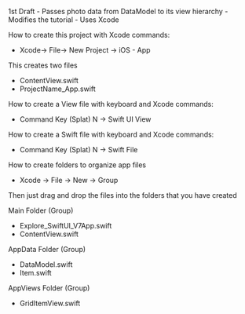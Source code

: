 1st Draft - Passes photo data from DataModel to its view hierarchy - Modifies the tutorial - Uses Xcode  

How to create this project with Xcode commands:

* Xcode-> File-> New Project -> iOS - App

This creates two files

* ContentView.swift
* ProjectName_App.swift

How to create a View file with keyboard and Xcode commands:

* Command Key (Splat) N -> Swift UI View

How to create a Swift file with keyboard and Xcode commands:

* Command Key (Splat) N -> Swift File

How to create folders to organize app files

* Xcode -> File -> New -> Group

Then just drag and drop the files into the folders that you have created

Main Folder (Group)

* Explore_SwiftUI_V7App.swift
* ContentView.swift
  
AppData Folder (Group)

* DataModel.swift
* Item.swift

AppViews Folder (Group)
* GridItemView.swift
